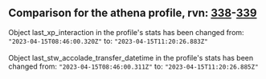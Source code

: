 ## Comparison for the athena profile, rvn: [338](https://github.com/PRO100KatYT/FortniteProfileRevisions/tree/main/profiles/athena/338%20athena.json)-[339](https://github.com/PRO100KatYT/FortniteProfileRevisions/tree/main/profiles/athena/339%20athena.json)

Object last_xp_interaction in the profile's stats has been changed from: `"2023-04-15T08:46:00.320Z"` to: `"2023-04-15T11:20:26.883Z"`
<br><br>
Object last_stw_accolade_transfer_datetime in the profile's stats has been changed from: `"2023-04-15T08:46:00.311Z"` to: `"2023-04-15T11:20:26.885Z"`
<br><br>
